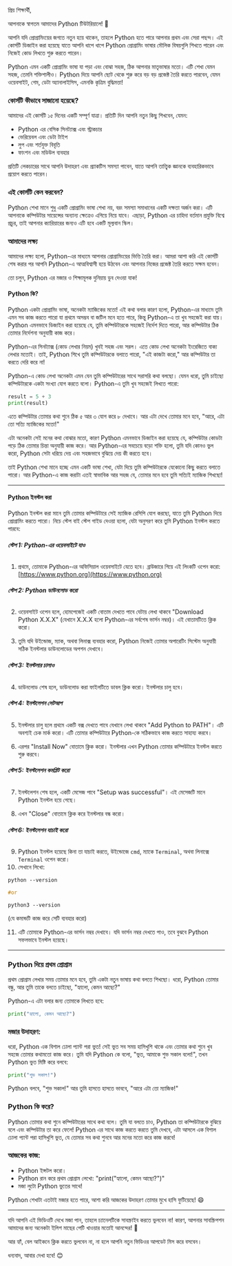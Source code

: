 
প্রিয় শিক্ষার্থী,

আপনাকে স্বাগতম আমাদের Python টিউটরিয়ালে! 🎉

আপনি যদি প্রোগ্রামিংয়ের জগতে নতুন হয়ে থাকেন, তাহলে Python হতে পারে আপনার প্রথম এবং সেরা পছন্দ। এই কোর্সটি ডিজাইন করা হয়েছে যাতে আপনি ধাপে ধাপে Python প্রোগ্রামিং ভাষার মৌলিক বিষয়গুলি শিখতে পারেন এবং নিজেই কোড লিখতে শুরু করতে পারেন।

Python এমন একটি প্রোগ্রামিং ভাষা যা পড়া এবং বোঝা সহজ, ঠিক আপনার মাতৃভাষার মতো। এটি শেখা যেমন সহজ, তেমনি শক্তিশালীও। Python দিয়ে আপনি ছোট থেকে শুরু করে বড় বড় প্রজেক্ট তৈরি করতে পারবেন, যেমন ওয়েবসাইট, গেম, ডেটা অ্যানালাইসিস, এমনকি কৃত্রিম বুদ্ধিমত্তা!

### **কোর্সটি কীভাবে সাজানো হয়েছে?**

আমাদের এই কোর্সটি ১৫ দিনের একটি সম্পূর্ণ যাত্রা। প্রতিটি দিন আপনি নতুন কিছু শিখবেন, যেমন:

- Python এর বেসিক সিনট্যাক্স এবং স্ট্রাকচার
- ভেরিয়েবল এবং ডেটা টাইপ
- লুপ এবং শর্তযুক্ত বিবৃতি
- ফাংশন এবং মডিউল ব্যবহার

প্রতিটি লেকচারের সাথে আপনি উদাহরণ এবং প্র্যাকটিস সমস্যা পাবেন, যাতে আপনি তাত্ত্বিক জ্ঞানকে ব্যবহারিকভাবে প্রয়োগ করতে পারেন।

### **এই কোর্সটি কেন করবেন?**

Python শেখা মানে শুধু একটি প্রোগ্রামিং ভাষা শেখা নয়, বরং সমস্যা সমাধানের একটি দক্ষতা অর্জন করা। এটি আপনাকে কম্পিউটার সায়েন্সের অন্যান্য ক্ষেত্রেও এগিয়ে নিয়ে যাবে। এছাড়া, Python এর চাহিদা বর্তমান প্রযুক্তি বিশ্বে প্রচুর, তাই আপনার ক্যারিয়ারের জন্যও এটি হবে একটি মূল্যবান স্কিল।

### **আমাদের লক্ষ্য**

আমাদের লক্ষ্য হলো, Python-এর মাধ্যমে আপনার প্রোগ্রামিংয়ের ভিত্তি তৈরি করা। আমরা আশা করি এই কোর্সটি শেষ করার পর আপনি Python-এ আত্মবিশ্বাসী হয়ে উঠবেন এবং আপনার নিজের প্রজেক্ট তৈরি করতে সক্ষম হবেন।

তো চলুন, Python এর মজার ও শিক্ষামূলক দুনিয়ায় ডুব দেওয়া যাক!


#### **Python কি?**

Python একটা প্রোগ্রামিং ভাষা, অনেকটা ম্যাজিকের মতো! এই কথা বলার কারণ হলো, Python-এর মাধ্যমে তুমি এমন সব কাজ করতে পারো যা প্রথমে অসম্ভব বা জটিল মনে হতে পারে, কিন্তু Python-এ তা খুব সহজেই করা যায়। Python এমনভাবে ডিজাইন করা হয়েছে যে, তুমি কম্পিউটারকে সহজেই নির্দেশ দিতে পারো, আর কম্পিউটার ঠিক তোমার নির্দেশনা অনুযায়ী কাজ করে।

Python-এর সিনট্যাক্স (কোড লেখার নিয়ম) খুবই সহজ এবং সরল। এতে কোড লেখা অনেকটা ইংরেজিতে বাক্য লেখার মতোই। তাই, Python শিখে তুমি কম্পিউটারকে বলাতে পারো, "এই কাজটা করো," আর কম্পিউটার তা করতে দেরি করে না!

Python-এ কোড লেখা অনেকটা এমন যেন তুমি কম্পিউটারের সাথে সরাসরি কথা বলছো। যেমন ধরো, তুমি চাইছো কম্পিউটারকে একটা সংখ্যা যোগ করতে বলো।  Python-এ তুমি খুব সহজেই লিখতে পারো:

```python
result = 5 + 3
print(result)
```

এতে কম্পিউটার তোমার কথা শুনে ঠিক ৫ আর ৩ যোগ করে ৮ দেখাবে।  আর এটা দেখে তোমার মনে হবে, "আরে, এটা তো সত্যি ম্যাজিকের মতো!"

এটা অনেকটা সেই মনের কথা বোঝার মতো, কারণ Python এমনভাবে ডিজাইন করা হয়েছে যে, কম্পিউটার কোডটা পড়ে ঠিক তোমার চিন্তা অনুযায়ী কাজ করে। আর Python-এর সবচেয়ে বড়ো শক্তি হলো, তুমি যদি কোনও ভুল করো, Python সেটা ধরিয়ে দেয় এবং সহজভাবে বুঝিয়ে দেয় কী করতে হবে।

তাই Python শেখা মানে হচ্ছে এমন একটি ভাষা শেখা, যেটা দিয়ে তুমি কম্পিউটারকে যেকোনো কিছু করতে বলাতে পারো। আর Python-এ কাজ করাটা এতই স্বাভাবিক আর সহজ যে, তোমার মনে হবে তুমি সত্যিই ম্যাজিক শিখছো!

---

#### **Python ইনস্টল করা**

Python ইনস্টল করা মানে তুমি তোমার কম্পিউটারে সেই ম্যাজিক রেসিপি যোগ করছো, যাতে তুমি Python দিয়ে প্রোগ্রামিং করতে পারো। নিচে স্টেপ বাই স্টেপ গাইড দেওয়া হলো, যেটা অনুসরণ করে তুমি Python ইনস্টল করতে পারবে:

###### **স্টেপ 1: Python-এর ওয়েবসাইটে যাও**

1. প্রথমে, তোমাকে Python-এর অফিসিয়াল ওয়েবসাইটে যেতে হবে। ব্রাউজারে গিয়ে এই লিংকটি ওপেন করো: [https://www.python.org](https://www.python.org)

###### **স্টেপ 2: Python ডাউনলোড করো**

2. ওয়েবসাইট ওপেন হলে, হোমপেজেই একটি বোতাম দেখতে পাবে যেটায় লেখা থাকবে "Download Python X.X.X" (যেখানে X.X.X হলো Python-এর সর্বশেষ ভার্সন নম্বর)। এই বোতামটিতে ক্লিক করো।
    
3. তুমি যদি উইন্ডোজ, ম্যাক, অথবা লিনাক্স ব্যবহার করো, Python নিজেই তোমার অপারেটিং সিস্টেম অনুযায়ী সঠিক ইনস্টলার ডাউনলোডের অপশন দেখাবে।
    

###### **স্টেপ 3: ইনস্টলার চালাও**

4. ডাউনলোড শেষ হলে, ডাউনলোড করা ফাইলটিতে ডাবল ক্লিক করো। ইনস্টলার চালু হবে।

###### **স্টেপ 4: ইনস্টলেশন সেটআপ**

5. ইনস্টলার চালু হলে প্রথমে একটি বক্স দেখতে পাবে যেখানে লেখা থাকবে "Add Python to PATH"। এটি অবশ্যই চেক মার্ক করো। এটি তোমার কম্পিউটারে Python-কে সঠিকভাবে কাজ করতে সাহায্য করবে।
    
6. এরপর "Install Now" বোতামে ক্লিক করো। ইনস্টলার এখন Python তোমার কম্পিউটারে ইনস্টল করতে শুরু করবে।
    

###### **স্টেপ 5: ইনস্টলেশন কমপ্লিট করো**

7. ইনস্টলেশন শেষ হলে, একটি মেসেজ পাবে "Setup was successful"। এই মেসেজটি মানে Python ইনস্টল হয়ে গেছে।
    
8. এখন "Close" বোতামে ক্লিক করে ইনস্টলার বন্ধ করো।
    

###### **স্টেপ 6: ইনস্টলেশন যাচাই করো**

9. Python ইনস্টল হয়েছে কিনা তা যাচাই করতে, উইন্ডোজে `cmd`, ম্যাকে `Terminal`, অথবা লিনাক্সে `Terminal` ওপেন করো।
10. সেখানে লিখো:

```css
python --version

#or 

python3 --version
```

(যে কমান্ডটি কাজ করে সেটি ব্যবহার করো)

11. এটি তোমাকে Python-এর ভার্সন নম্বর দেখাবে। যদি ভার্সন নম্বর দেখতে পাও, তবে বুঝবে Python সফলভাবে ইনস্টল হয়েছে।


---


### **Python দিয়ে প্রথম প্রোগ্রাম**

প্রথম প্রোগ্রাম লেখার সময় তোমার মনে হবে, তুমি একটা নতুন ভাষায় কথা বলতে শিখছো। ধরো, Python তোমার বন্ধু, আর তুমি তাকে বলতে চাইছো, "হ্যালো, কেমন আছো?"

Python-এ এটা বলার জন্য তোমাকে লিখতে হবে:

```python
print("হ্যালো, কেমন আছো?")
```

### **মজার উদাহরণ:**

ধরো, Python এক বিশাল ঢোলা প্যান্ট পরা ভুত! সেই ভুত সব সময় হাসিখুশি থাকে এবং তোমার কথা শুনে খুব সহজে তোমার কথামতো কাজ করে।  তুমি যদি Python কে বলো, "ভুত, আমাকে শুভ সকাল বলো!", তখন Python ভুত মিষ্টি করে বলবে:

```python
print("শুভ সকাল!")
```

Python বলবে, "শুভ সকাল!" আর তুমি হাসতে হাসতে ভাববে, "আরে এটা তো ম্যাজিক!"

### **Python কি করে?**

Python তোমার কথা শুনে কম্পিউটারের সাথে কথা বলে।  তুমি যা বলতে চাও, Python তা কম্পিউটারকে বুঝিয়ে বলে এবং কম্পিউটার তা করে ফেলে! Python এর সাথে কাজ করতে করতে তুমি দেখবে, এটা আসলে এক বিশাল ঢোলা প্যান্ট পরা হাসিখুশি ভুত, যে তোমার সব কথা শুনবে আর মনের মতো করে কাজ করবে!

### **আজকের কাজ:**

- Python ইন্সটল করো।
- Python রান করে প্রথম প্রোগ্রাম লেখো: "print("হ্যালো, কেমন আছো?")"
- মজা লুটো Python ভুতের সাথে!


Python শেখাটা এতটাই মজার হতে পারে, আশা করি আজকের উদাহরণ তোমার মুখে হাসি ফুটিয়েছে! 😄

---
যদি আপনি এই ভিডিওটি দেখে মজা পান, তাহলে চ্যানেলটিকে সাবস্ক্রাইব করতে ভুলবেন না! কারণ, আপনার সাবস্ক্রিপশন আমাদের জন্য অনেকটা ইলিশ মাছের পেটি খাওয়ার মতোই আনন্দের! 🎣

আর হ্যাঁ, বেল আইকনে ক্লিক করতে ভুলবেন না, না হলে আপনি নতুন ভিডিওর আপডেট মিস করে বসবেন।  

ধন্যবাদ, আবার দেখা হবে! 😊
